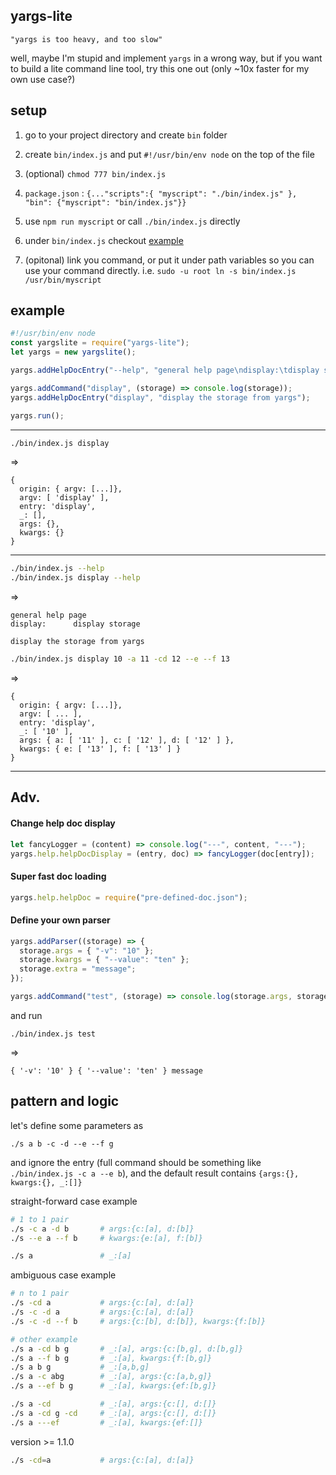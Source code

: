 ## yargs-lite

    "yargs is too heavy, and too slow"

well, maybe I'm stupid and implement `yargs` in a wrong way, but if you want to build a lite command line tool, try this one out (only ~10x faster for my own use case?)

## setup

1. go to your project directory and create `bin` folder

2. create `bin/index.js` and put `#!/usr/bin/env node` on the top of the file

3. (optional) `chmod 777 bin/index.js`

4. `package.json` : `{..."scripts":{ "myscript": "./bin/index.js" }, "bin": {"myscript": "bin/index.js"}}`

5. use `npm run myscript` or call `./bin/index.js` directly

6. under `bin/index.js` checkout [example](##example)

7. (opitonal) link you command, or put it under path variables so you can use your command directly. i.e. `sudo -u root ln -s bin/index.js /usr/bin/myscript`

## example

```js
#!/usr/bin/env node
const yargslite = require("yargs-lite");
let yargs = new yargslite();

yargs.addHelpDocEntry("--help", "general help page\ndisplay:\tdisplay storage");

yargs.addCommand("display", (storage) => console.log(storage));
yargs.addHelpDocEntry("display", "display the storage from yargs");

yargs.run();
```

---

```bash
./bin/index.js display
```

=>

```
{
  origin: { argv: [...]},
  argv: [ 'display' ],
  entry: 'display',
  _: [],
  args: {},
  kwargs: {}
}
```

---

```bash
./bin/index.js --help
./bin/index.js display --help
```

=>

```
general help page
display:      display storage

display the storage from yargs
```

```bash
./bin/index.js display 10 -a 11 -cd 12 --e --f 13
```

=>

```
{
  origin: { argv: [...]},
  argv: [ ... ],
  entry: 'display',
  _: [ '10' ],
  args: { a: [ '11' ], c: [ '12' ], d: [ '12' ] },
  kwargs: { e: [ '13' ], f: [ '13' ] }
}
```

---

## Adv.

#### Change help doc display

```js
let fancyLogger = (content) => console.log("---", content, "---");
yargs.help.helpDocDisplay = (entry, doc) => fancyLogger(doc[entry]);
```

#### Super fast doc loading

```js
yargs.help.helpDoc = require("pre-defined-doc.json");
```

#### Define your own parser

```js
yargs.addParser((storage) => {
  storage.args = { "-v": "10" };
  storage.kwargs = { "--value": "ten" };
  storage.extra = "message";
});

yargs.addCommand("test", (storage) => console.log(storage.args, storage.kwargs, storage.extra));
```

and run

`./bin/index.js test`

=>

`{ '-v': '10' } { '--value': 'ten' } message`

## pattern and logic

let's define some parameters as

`./s a b -c -d --e --f g`

and ignore the entry (full command should be something like `./bin/index.js -c a --e b`), and the default result contains `{args:{}, kwargs:{}, _:[]}`

straight-forward case example

```bash
# 1 to 1 pair
./s -c a -d b       # args:{c:[a], d:[b]}
./s --e a --f b     # kwargs:{e:[a], f:[b]}

./s a               # _:[a]
```

ambiguous case example

```bash
# n to 1 pair
./s -cd a           # args:{c:[a], d:[a]}
./s -c -d a         # args:{c:[a], d:[a]}
./s -c -d --f b     # args:{c:[b], d:[b]}, kwargs:{f:[b]}

# other example
./s a -cd b g       # _:[a], args:{c:[b,g], d:[b,g]}
./s a --f b g       # _:[a], kwargs:{f:[b,g]}
./s a b g           # _:[a,b,g]
./s a -c abg        # _:[a], args:{c:[a,b,g]}
./s a --ef b g      # _:[a], kwargs:{ef:[b,g]}

./s a -cd           # _:[a], args:{c:[], d:[]}
./s a -cd g -cd     # _:[a], args:{c:[], d:[]}
./s a ---ef         # _:[a], kwargs:{ef:[]}
```

version >= 1.1.0

```bash
./s -cd=a           # args:{c:[a], d:[a]}
```
